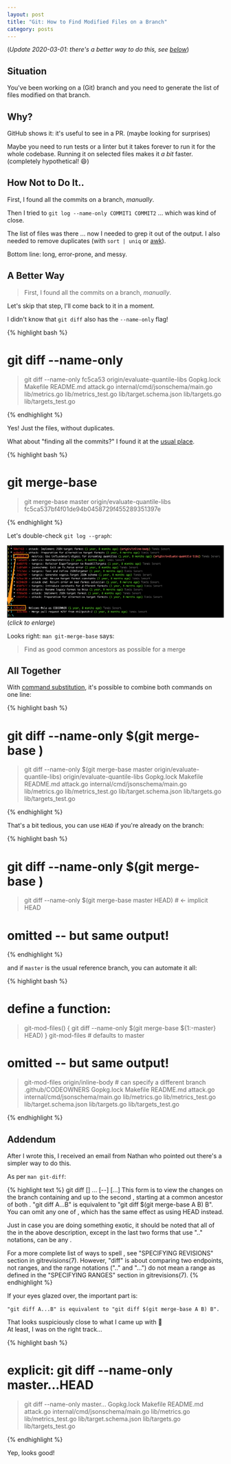 ```yaml
---
layout: post
title: "Git: How to Find Modified Files on a Branch"
category: posts
---
```


(_Update 2020-03-01: there's a better way to do this, see [below](#addendum)_)

## Situation

You've been working on a (Git) branch and you need to generate the list of files modified on that branch.

## Why?

GitHub shows it: it's useful to see in a PR. (maybe looking for surprises)

Maybe you need to run tests or a linter but it takes forever to run it for the whole codebase. Running
it on selected files makes it _a bit_ faster. (completely hypothetical! 😄)

## How Not to Do It..

First, I found all the commits on a branch, _manually_.

Then I tried to `git log --name-only COMMIT1 COMMIT2` ... which was kind of close.

The list of files was there ... now I needed to grep it out of the output. I also needed to remove duplicates (with `sort | uniq` or [awk](https://blog.jpalardy.com/posts/unsorted-uniq/)).

Bottom line: long, error-prone, and messy.

## A Better Way

> First, I found all the commits on a branch, _manually_.

Let's skip that step, I'll come back to it in a moment.

I didn't know that `git diff` also has the `--name-only` flag!

{% highlight bash %}
# git diff --name-only <commit> <commit>
> git diff --name-only fc5ca53 origin/evaluate-quantile-libs
Gopkg.lock
Makefile
README.md
attack.go
internal/cmd/jsonschema/main.go
lib/metrics.go
lib/metrics_test.go
lib/target.schema.json
lib/targets.go
lib/targets_test.go
>
{% endhighlight %}

Yes! Just the files, without duplicates.

What about "finding all the commits?" I found it at the [usual place](https://stackoverflow.com/questions/1549146/git-find-the-most-recent-common-ancestor-of-two-branches).

{% highlight bash %}
# git merge-base <commit> <commit>
> git merge-base master origin/evaluate-quantile-libs
fc5ca537bf4f01de94b0458729f455289351397e
>
{% endhighlight %}

Let's double-check `git log --graph`:

[![git log --graph confirms commit SHAs](/assets/branch-modified-files/merge-base.png)](/assets/branch-modified-files/merge-base.png)
(_click to enlarge_)

Looks right: `man git-merge-base` says:

> Find as good common ancestors as possible for a merge

## All Together

With [command substitution](https://www.gnu.org/software/bash/manual/html_node/Command-Substitution.html), it's possible to combine both commands on one line:

{% highlight bash %}
# git diff --name-only $(git merge-base <commit> <commit>) <commit>
> git diff --name-only $(git merge-base master origin/evaluate-quantile-libs) origin/evaluate-quantile-libs
Gopkg.lock
Makefile
README.md
attack.go
internal/cmd/jsonschema/main.go
lib/metrics.go
lib/metrics_test.go
lib/target.schema.json
lib/targets.go
lib/targets_test.go
>
{% endhighlight %}

That's a bit tedious, you can use `HEAD` if you're already on the branch:

{% highlight bash %}
# git diff --name-only $(git merge-base <commit> <commit>) <commit>
> git diff --name-only $(git merge-base master HEAD) # <- implicit HEAD
# omitted -- but same output!
>
{% endhighlight %}

and if `master` is the usual reference branch, you can automate it all:

{% highlight bash %}
# define a function:
> git-mod-files() {
>   git diff --name-only $(git merge-base ${1:-master} HEAD)
> }
> git-mod-files                        # defaults to master
# omitted -- but same output!
> git-mod-files origin/inline-body     # can specify a different branch
.github/CODEOWNERS
Gopkg.lock
Makefile
README.md
attack.go
internal/cmd/jsonschema/main.go
lib/metrics.go
lib/metrics_test.go
lib/target.schema.json
lib/targets.go
lib/targets_test.go
>
{% endhighlight %}

## Addendum

After I wrote this, I received an email from Nathan who pointed out there's a simpler way to do this.

As per `man git-diff`:

{% highlight text %}
git diff [<options>] <commit>...<commit> [--] [<path>...]
This form is to view the changes on the branch containing and up to
the second <commit>, starting at a common ancestor of both
<commit>. "git diff A...B" is equivalent to "git diff $(git
merge-base A B) B". You can omit any one of <commit>, which has the
same effect as using HEAD instead.

Just in case you are doing something exotic, it should be noted that
all of the <commit> in the above description, except in the last two
forms that use ".." notations, can be any <tree>.

For a more complete list of ways to spell <commit>, see "SPECIFYING
REVISIONS" section in gitrevisions(7). However, "diff" is about
comparing two endpoints, not ranges, and the range notations
("<commit>..<commit>" and "<commit>...<commit>") do not mean a range as
defined in the "SPECIFYING RANGES" section in gitrevisions(7).
{% endhighlight %}

If your eyes glazed over, the important part is:

    "git diff A...B" is equivalent to "git diff $(git merge-base A B) B".

That looks suspiciously close to what I came up with 🤔  
At least, I was on the right track...

{% highlight bash %}
# explicit: git diff --name-only master...HEAD
> git diff --name-only master...
Gopkg.lock
Makefile
README.md
attack.go
internal/cmd/jsonschema/main.go
lib/metrics.go
lib/metrics_test.go
lib/target.schema.json
lib/targets.go
lib/targets_test.go
>
{% endhighlight %}

Yep, looks good!
